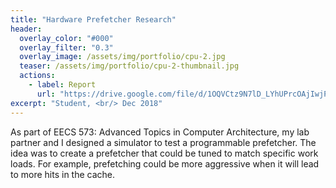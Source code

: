 ```yaml
---
title: "Hardware Prefetcher Research"
header:
  overlay_color: "#000"
  overlay_filter: "0.3"
  overlay_image: /assets/img/portfolio/cpu-2.jpg
  teaser: /assets/img/portfolio/cpu-2-thumbnail.jpg
  actions:
    - label: Report
      url: "https://drive.google.com/file/d/1OQVCtz9N7lD_LYhUPrcOAjIwjPcndfrq/view?usp=sharing"
excerpt: "Student, <br/> Dec 2018"
---
```


As part of EECS 573: Advanced Topics in Computer Architecture, my lab partner
and I designed a simulator to test a programmable prefetcher.  The idea was to
create a prefetcher that could be tuned to match specific work loads.  For
example, prefetching could be more aggressive when it will lead to more hits in
the cache.
